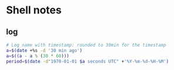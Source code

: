 # Shell notes

## log
```bash
# Log name with timestamp: rounded to 30min for the timestamp
a=$(date +%s -d '30 min ago')
a=$((a - a % (30 * 60)))
period=$(date -d"1970-01-01 $a seconds UTC" +'%Y-%m-%d-%H-%M')

```